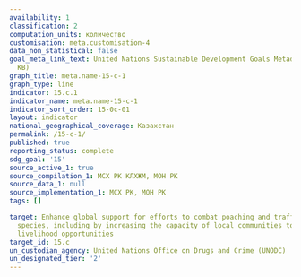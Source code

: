 ```yaml
---
availability: 1
classification: 2
computation_units: количество
customisation: meta.customisation-4
data_non_statistical: false
goal_meta_link_text: United Nations Sustainable Development Goals Metadata (PDF 211
  KB)
graph_title: meta.name-15-c-1
graph_type: line
indicator: 15.c.1
indicator_name: meta.name-15-c-1
indicator_sort_order: 15-0c-01
layout: indicator
national_geographical_coverage: Казахстан
permalink: /15-c-1/
published: true
reporting_status: complete
sdg_goal: '15'
source_active_1: true
source_compilation_1: МСХ РК КЛХЖМ, МОН РК
source_data_1: null
source_implementation_1: МСХ РК, МОН РК
tags: []

target: Enhance global support for efforts to combat poaching and trafficking of protected
  species, including by increasing the capacity of local communities to pursue sustainable
  livelihood opportunities
target_id: 15.c
un_custodian_agency: United Nations Office on Drugs and Crime (UNODC)
un_designated_tier: '2'
---
```

